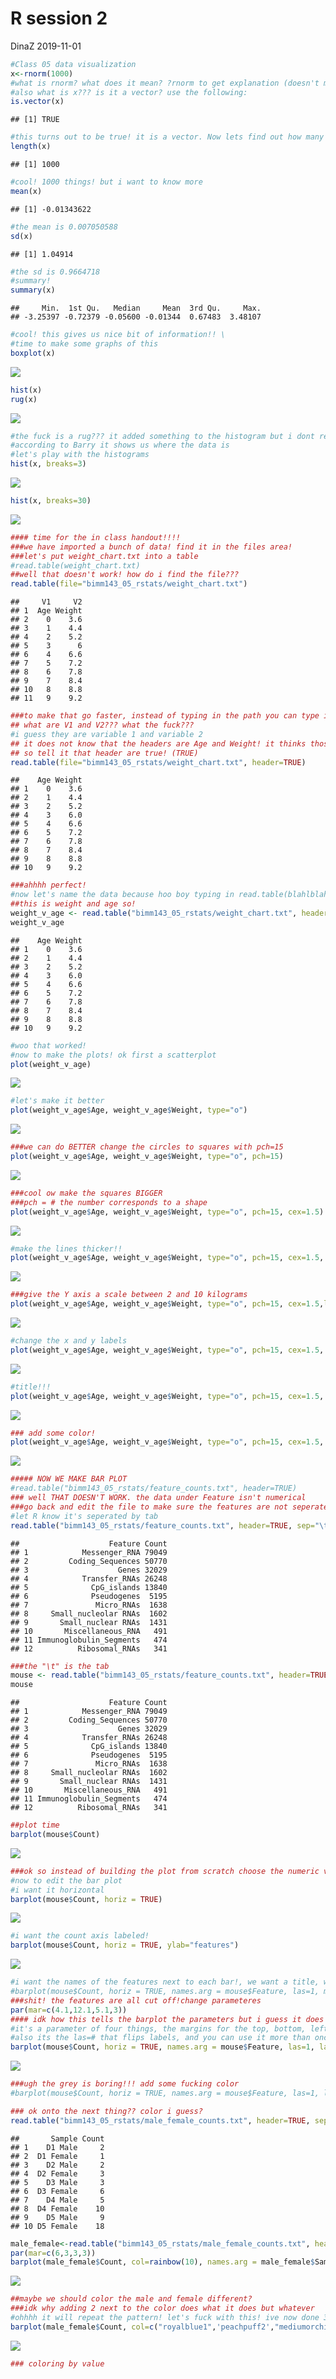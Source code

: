 R session 2
================
DinaZ
2019-11-01

``` r
#Class 05 data visualization
x<-rnorm(1000)
#what is rnorm? what does it mean? ?rnorm to get explanation (doesn't make sense tbh)
#also what is x??? is it a vector? use the following:
is.vector(x)
```

    ## [1] TRUE

``` r
#this turns out to be true! it is a vector. Now lets find out how many things are in x
length(x)
```

    ## [1] 1000

``` r
#cool! 1000 things! but i want to know more
mean(x)
```

    ## [1] -0.01343622

``` r
#the mean is 0.007050588
sd(x)
```

    ## [1] 1.04914

``` r
#the sd is 0.9664718
#summary!
summary(x)
```

    ##     Min.  1st Qu.   Median     Mean  3rd Qu.     Max. 
    ## -3.25397 -0.72379 -0.05600 -0.01344  0.67483  3.48107

``` r
#cool! this gives us nice bit of information!! \
#time to make some graphs of this
boxplot(x)
```

![](class05_files/figure-gfm/unnamed-chunk-1-1.png)<!-- -->

``` r
hist(x)
rug(x)
```

![](class05_files/figure-gfm/unnamed-chunk-1-2.png)<!-- -->

``` r
#the fuck is a rug??? it added something to the histogram but i dont really know what it means :P 
#according to Barry it shows us where the data is
#let's play with the histograms
hist(x, breaks=3)
```

![](class05_files/figure-gfm/unnamed-chunk-1-3.png)<!-- -->

``` r
hist(x, breaks=30)
```

![](class05_files/figure-gfm/unnamed-chunk-1-4.png)<!-- -->

``` r
#### time for the in class handout!!!!
###we have imported a bunch of data! find it in the files area! 
###let's put weight_chart.txt into a table
#read.table(weight_chart.txt)
##well that doesn't work! how do i find the file???
read.table(file="bimm143_05_rstats/weight_chart.txt")
```

    ##     V1     V2
    ## 1  Age Weight
    ## 2    0    3.6
    ## 3    1    4.4
    ## 4    2    5.2
    ## 5    3      6
    ## 6    4    6.6
    ## 7    5    7.2
    ## 8    6    7.8
    ## 9    7    8.4
    ## 10   8    8.8
    ## 11   9    9.2

``` r
###to make that go faster, instead of typing in the path you can type in the start and hit "tab" and R will give suggestions! 
## what are V1 and V2??? what the fuck???
#i guess they are variable 1 and variable 2
## it does not know that the headers are Age and Weight! it thinks those are pieces of data! 
## so tell it that header are true! (TRUE)
read.table(file="bimm143_05_rstats/weight_chart.txt", header=TRUE)
```

    ##    Age Weight
    ## 1    0    3.6
    ## 2    1    4.4
    ## 3    2    5.2
    ## 4    3    6.0
    ## 5    4    6.6
    ## 6    5    7.2
    ## 7    6    7.8
    ## 8    7    8.4
    ## 9    8    8.8
    ## 10   9    9.2

``` r
###ahhhh perfect!
#now let's name the data because hoo boy typing in read.table(blahlblah) while manipulating the data is gonna get OLD
##this is weight and age so! 
weight_v_age <- read.table("bimm143_05_rstats/weight_chart.txt", header=TRUE)
weight_v_age
```

    ##    Age Weight
    ## 1    0    3.6
    ## 2    1    4.4
    ## 3    2    5.2
    ## 4    3    6.0
    ## 5    4    6.6
    ## 6    5    7.2
    ## 7    6    7.8
    ## 8    7    8.4
    ## 9    8    8.8
    ## 10   9    9.2

``` r
#woo that worked!
#now to make the plots! ok first a scatterplot 
plot(weight_v_age)
```

![](class05_files/figure-gfm/unnamed-chunk-1-5.png)<!-- -->

``` r
#let's make it better
plot(weight_v_age$Age, weight_v_age$Weight, type="o")
```

![](class05_files/figure-gfm/unnamed-chunk-1-6.png)<!-- -->

``` r
###we can do BETTER change the circles to squares with pch=15
plot(weight_v_age$Age, weight_v_age$Weight, type="o", pch=15)
```

![](class05_files/figure-gfm/unnamed-chunk-1-7.png)<!-- -->

``` r
###cool ow make the squares BIGGER
###pch = # the number corresponds to a shape 
plot(weight_v_age$Age, weight_v_age$Weight, type="o", pch=15, cex=1.5)
```

![](class05_files/figure-gfm/unnamed-chunk-1-8.png)<!-- -->

``` r
#make the lines thicker!!
plot(weight_v_age$Age, weight_v_age$Weight, type="o", pch=15, cex=1.5, lwd=2)
```

![](class05_files/figure-gfm/unnamed-chunk-1-9.png)<!-- -->

``` r
###give the Y axis a scale between 2 and 10 kilograms
plot(weight_v_age$Age, weight_v_age$Weight, type="o", pch=15, cex=1.5,lwd=2, ylim=c(2,10))
```

![](class05_files/figure-gfm/unnamed-chunk-1-10.png)<!-- -->

``` r
#change the x and y labels
plot(weight_v_age$Age, weight_v_age$Weight, type="o", pch=15, cex=1.5, lwd=2, ylim=c(2,10), xlab="age(months)",ylab="weight(kg)")
```

![](class05_files/figure-gfm/unnamed-chunk-1-11.png)<!-- -->

``` r
#title!!!
plot(weight_v_age$Age, weight_v_age$Weight, type="o", pch=15, cex=1.5, lwd=2, ylim=c(2,10), xlab="age(months)",ylab="weight(kg)", main="Baby weight vs Age")
```

![](class05_files/figure-gfm/unnamed-chunk-1-12.png)<!-- -->

``` r
### add some color!
plot(weight_v_age$Age, weight_v_age$Weight, type="o", pch=15, cex=1.5, lwd=2, ylim=c(2,10), xlab="age(months)",ylab="weight(kg)", main="Baby weight vs Age", col="pink" )
```

![](class05_files/figure-gfm/unnamed-chunk-1-13.png)<!-- -->

``` r
##### NOW WE MAKE BAR PLOT
#read.table("bimm143_05_rstats/feature_counts.txt", header=TRUE)
### well THAT DOESN'T WORK. the data under Feature isn't numerical
###go back and edit the file to make sure the features are not seperated improperly
#let R know it's seperated by tab
read.table("bimm143_05_rstats/feature_counts.txt", header=TRUE, sep="\t")
```

    ##                    Feature Count
    ## 1            Messenger_RNA 79049
    ## 2         Coding_Sequences 50770
    ## 3                    Genes 32029
    ## 4            Transfer_RNAs 26248
    ## 5              CpG_islands 13840
    ## 6              Pseudogenes  5195
    ## 7               Micro_RNAs  1638
    ## 8     Small_nucleolar RNAs  1602
    ## 9       Small_nuclear RNAs  1431
    ## 10       Miscellaneous_RNA   491
    ## 11 Immunoglobulin_Segments   474
    ## 12          Ribosomal_RNAs   341

``` r
###the "\t" is the tab
mouse <- read.table("bimm143_05_rstats/feature_counts.txt", header=TRUE, sep="\t")
mouse
```

    ##                    Feature Count
    ## 1            Messenger_RNA 79049
    ## 2         Coding_Sequences 50770
    ## 3                    Genes 32029
    ## 4            Transfer_RNAs 26248
    ## 5              CpG_islands 13840
    ## 6              Pseudogenes  5195
    ## 7               Micro_RNAs  1638
    ## 8     Small_nucleolar RNAs  1602
    ## 9       Small_nuclear RNAs  1431
    ## 10       Miscellaneous_RNA   491
    ## 11 Immunoglobulin_Segments   474
    ## 12          Ribosomal_RNAs   341

``` r
##plot time
barplot(mouse$Count)
```

![](class05_files/figure-gfm/unnamed-chunk-1-14.png)<!-- -->

``` r
###ok so instead of building the plot from scratch choose the numeric variable with the $ sign
#now to edit the bar plot
#i want it horizontal
barplot(mouse$Count, horiz = TRUE)
```

![](class05_files/figure-gfm/unnamed-chunk-1-15.png)<!-- -->

``` r
#i want the count axis labeled!
barplot(mouse$Count, horiz = TRUE, ylab="features")
```

![](class05_files/figure-gfm/unnamed-chunk-1-16.png)<!-- -->

``` r
#i want the names of the features next to each bar!, we want a title, we want the labels to be horizontal
#barplot(mouse$Count, horiz = TRUE, names.arg = mouse$Feature, las=1, main="Gene Counts")
###shit! the features are all cut off!change parameteres
par(mar=c(4.1,12.1,5.1,3))
#### idk how this tells the barplot the parameters but i guess it does 
#it's a parameter of four things, the margins for the top, bottom, left, and right)
#also its the las=# that flips labels, and you can use it more than once to flip both
barplot(mouse$Count, horiz = TRUE, names.arg = mouse$Feature, las=1, las=2, main="Gene Counts")
```

![](class05_files/figure-gfm/unnamed-chunk-1-17.png)<!-- -->

``` r
###ugh the grey is boring!!! add some fucking color
#barplot(mouse$Count, horiz = TRUE, names.arg = mouse$Feature, las=1, las=2, main="Gene Counts", col=1:12)

### ok onto the next thing?? color i guess?
read.table("bimm143_05_rstats/male_female_counts.txt", header=TRUE, sep="\t")
```

    ##       Sample Count
    ## 1    D1 Male     2
    ## 2  D1 Female     1
    ## 3    D2 Male     2
    ## 4  D2 Female     3
    ## 5    D3 Male     3
    ## 6  D3 Female     6
    ## 7    D4 Male     5
    ## 8  D4 Female    10
    ## 9    D5 Male     9
    ## 10 D5 Female    18

``` r
male_female<-read.table("bimm143_05_rstats/male_female_counts.txt", header=TRUE, sep="\t")
par(mar=c(6,3,3,3))
barplot(male_female$Count, col=rainbow(10), names.arg = male_female$Sample, las=1,las=2)
```

![](class05_files/figure-gfm/unnamed-chunk-1-18.png)<!-- -->

``` r
##maybe we should color the male and female different?
###idk why adding 2 next to the color does what it does but whatever
#ohhhh it will repeat the pattern! let's fuck with this! ive now done 3 colors, it loops the colors! fun!!!
barplot(male_female$Count, col=c("royalblue1",'peachpuff2',"mediumorchid"), names.arg = male_female$Sample, las=1,las=2)
```

![](class05_files/figure-gfm/unnamed-chunk-1-19.png)<!-- -->

``` r
### coloring by value
```
